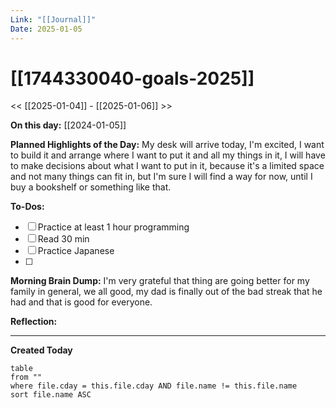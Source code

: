 ```yaml
---
Link: "[[Journal]]"
Date: 2025-01-05
---
```

# [[1744330040-goals-2025]]

<< [[2025-01-04]] - [[2025-01-06]] >>

**On this day:** [[2024-01-05]]

**Planned Highlights of the Day:**
My desk will arrive today, I'm excited, I want to build it and arrange where I want to put it and all my things in it, I will have to make decisions about what I want to put in it, because it's a limited space and not many things can fit in, but I'm sure I will find a way for now, until I buy a bookshelf or something like that. 

**To-Dos:**
- [ ] Practice at least 1 hour programming
- [ ] Read 30 min
- [ ] Practice Japanese
- [ ] 

**Morning Brain Dump:**
I'm very grateful that thing are going better for my family in general, we all good, my dad is finally out of the bad streak that he had and that is good for everyone.

**Reflection:**


---
**Created Today**
```dataview
table
from ""
where file.cday = this.file.cday AND file.name != this.file.name
sort file.name ASC
```
